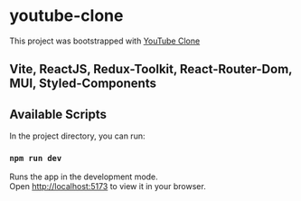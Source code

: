 # youtube-clone
This project was bootstrapped with [YouTube Clone](https://youtube-clone-zak.vercel.app)

## Vite, ReactJS, Redux-Toolkit, React-Router-Dom, MUI, Styled-Components

## Available Scripts

In the project directory, you can run:

### `npm run dev`

Runs the app in the development mode.\
Open [http://localhost:5173](http://localhost:5173) to view it in your browser.

